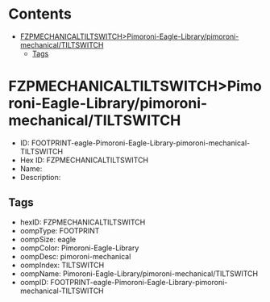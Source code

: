 



Contents
========

* [FZPMECHANICALTILTSWITCH>Pimoroni-Eagle-Library/pimoroni-mechanical/TILTSWITCH](#fzpmechanicaltiltswitchpimoroni-eagle-librarypimoroni-mechanicaltiltswitch)
	* [Tags](#tags)

# FZPMECHANICALTILTSWITCH>Pimoroni-Eagle-Library/pimoroni-mechanical/TILTSWITCH

- ID: FOOTPRINT-eagle-Pimoroni-Eagle-Library-pimoroni-mechanical-TILTSWITCH
- Hex ID: FZPMECHANICALTILTSWITCH
- Name: 
- Description: 

## Tags

- hexID: FZPMECHANICALTILTSWITCH
- oompType: FOOTPRINT
- oompSize: eagle
- oompColor: Pimoroni-Eagle-Library
- oompDesc: pimoroni-mechanical
- oompIndex: TILTSWITCH
- oompName: Pimoroni-Eagle-Library/pimoroni-mechanical/TILTSWITCH
- oompID: FOOTPRINT-eagle-Pimoroni-Eagle-Library-pimoroni-mechanical-TILTSWITCH
